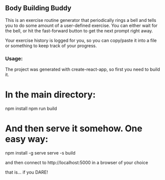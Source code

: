 ## Body Building Buddy
This is an exercise routine generator that periodically rings a bell and tells you to do some amount of a user-defined exercise. You can either wait for the bell, or hit the fast-forward button to get the next prompt right away.

Your exercise history is logged for you, so you can copy/paste it into a file or something to keep track of your progress.

### Usage:
The project was generated with create-react-app, so first you need to build it.

# In the main directory:
npm install
npm run build

# And then serve it somehow. One easy way:
npm install -g serve
serve -s build

and then connect to http://localhost:5000 in a browser of your choice

that is... if you DARE!